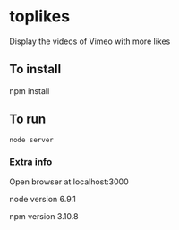 # toplikes
Display the videos of Vimeo with more likes

## To install
npm install

## To run 
`node server`

### Extra info
Open browser at localhost:3000

node version 6.9.1

npm version 3.10.8




